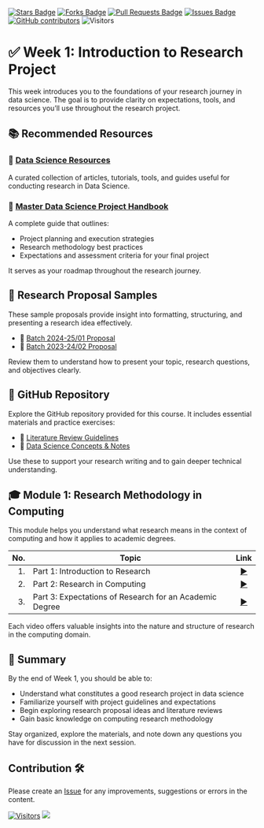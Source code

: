 <a href="https://github.com/drshahizan/research-design/stargazers"><img src="https://img.shields.io/github/stars/drshahizan/research-design" alt="Stars Badge"/></a>
<a href="https://github.com/drshahizan/research-design/network/members"><img src="https://img.shields.io/github/forks/drshahizan/research-design" alt="Forks Badge"/></a>
<a href="https://github.com/drshahizan/research-design/pulls"><img src="https://img.shields.io/github/issues-pr/drshahizan/research-design" alt="Pull Requests Badge"/></a>
<a href="https://github.com/drshahizan/research-design"><img src="https://img.shields.io/github/issues/drshahizan/research-design" alt="Issues Badge"/></a>
<a href="https://github.com/drshahizan/research-design/graphs/contributors"><img alt="GitHub contributors" src="https://img.shields.io/github/contributors/drshahizan/research-design?color=2b9348"></a>
![Visitors](https://api.visitorbadge.io/api/visitors?path=https%3A%2F%2Fgithub.com%2Fdrshahizan%2BDM&labelColor=%23d9e3f0&countColor=%23697689&style=flat)

# ✅ Week 1: Introduction to Research Project

This week introduces you to the foundations of your research journey in data science. The goal is to provide clarity on expectations, tools, and resources you’ll use throughout the research project.

## 📚 Recommended Resources

### 🔹 [Data Science Resources](../../materials/ds-resource.md)
A curated collection of articles, tutorials, tools, and guides useful for conducting research in Data Science.

### 📄 [Master Data Science Project Handbook](../../images/Project%20Handbook.pdf)
A complete guide that outlines:
- Project planning and execution strategies  
- Research methodology best practices  
- Expectations and assessment criteria for your final project  

It serves as your roadmap throughout the research journey.

## 📃 Research Proposal Samples

These sample proposals provide insight into formatting, structuring, and presenting a research idea effectively.

- 🔗 [Batch 2024-25/01 Proposal](../../proposal/proposal_2.md)  
- 🔗 [Batch 2023-24/02 Proposal](../../proposal/readme.md)  

Review them to understand how to present your topic, research questions, and objectives clearly.

## 🧠 GitHub Repository

Explore the GitHub repository provided for this course. It includes essential materials and practice exercises:

- 📘 [Literature Review Guidelines](../../materials/lr.md)  
- 📗 [Data Science Concepts & Notes](../../materials/ds.md)  

Use these to support your research writing and to gain deeper technical understanding.


## 🎓 Module 1: Research Methodology in Computing

This module helps you understand what research means in the context of computing and how it applies to academic degrees.

| No. | Topic                                                | Link |
|----:|------------------------------------------------------|:----:|
| 1.  | Part 1: Introduction to Research                     | [▶️](https://youtu.be/1pj7pSYWoxU?si=J5dUqfbpnyCJaCfD) |
| 2.  | Part 2: Research in Computing                        | [▶️](https://youtu.be/_wY_HfWA7LI?si=Lv6NOX_FCIqPB7qp) |
| 3.  | Part 3: Expectations of Research for an Academic Degree | [▶️](https://youtu.be/jWy38T4gV9M?si=0ACv2X__cYhMauM_) |

Each video offers valuable insights into the nature and structure of research in the computing domain.


## 📝 Summary

By the end of Week 1, you should be able to:
- Understand what constitutes a good research project in data science  
- Familiarize yourself with project guidelines and expectations  
- Begin exploring research proposal ideas and literature reviews  
- Gain basic knowledge on computing research methodology  

Stay organized, explore the materials, and note down any questions you have for discussion in the next session.

## Contribution 🛠️
Please create an [Issue](https://github.com/drshahizan/research-design/issues) for any improvements, suggestions or errors in the content.


[![Visitors](https://api.visitorbadge.io/api/visitors?path=https%3A%2F%2Fgithub.com%2Fdrshahizan&labelColor=%23697689&countColor=%23555555&style=plastic)](https://visitorbadge.io/status?path=https%3A%2F%2Fgithub.com%2Fdrshahizan)
![](https://hit.yhype.me/github/profile?user_id=81284918)

